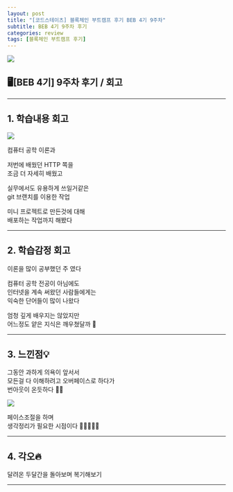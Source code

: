 ```yaml
---
layout: post
title: "[코드스테이츠] 블록체인 부트캠프 후기 BEB 4기 9주차"
subtitle: BEB 4기 9주차 후기
categories: review
tags: [블록체인 부트캠프 후기]
---
```


![](https://velog.velcdn.com/images/-__-/post/f8356d11-ea65-4a0c-b03c-ecde9d118a6a/image.png)

## 🖥[BEB 4기] 9주차 후기 / 회고

<hr>

## 1. 학습내용 회고

![](https://velog.velcdn.com/images/-__-/post/5f629155-2d4b-4acf-bfbe-352f1a33f723/image.png)

컴퓨터 공학 이론과

저번에 배웠던 HTTP 쪽을<br>
조금 더 자세히 배웠고

실무에서도 유용하게 쓰일거같은<br>
git 브랜치를 이용한 작업

미니 프로젝트로 만든것에 대해<br>
배포하는 작업까지 해봤다

<hr>

## 2. 학습감정 회고

이론을 많이 공부했던 주 였다

컴퓨터 공학 전공이 아님에도<br>
인터넷을 계속 써왔던 사람들에게는<br>
익숙한 단어들이 많이 나왔다

엄청 깊게 배우지는 않았지만<br>
어느정도 얕은 지식은 깨우쳤달까 🧐

<hr>

## 3. 느낀점💡

그동안 과하게 의욕이 앞서서 <br>
모든걸 다 이해하려고 오버페이스로 하다가 <br>
번아웃이 온듯하다 😵‍💫

![](https://velog.velcdn.com/images/-__-/post/64015a9f-9b35-4821-9b00-231bf7b3387e/image.png)

페이스조절을 하며<br>
생각정리가 필요한 시점이다 🏃‍♂️🏃🏃‍♀️

<hr>

## 4. 각오🔥

달려온 두달간을 돌아보며 복기해보기

---
